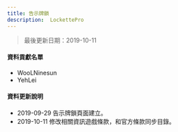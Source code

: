 ```yaml
---
title: 告示牌鎖
description:  LockettePro
---
```


> 最後更新日期：2019-10-11

#### 資料貢獻名單

- WooLNinesun
- YehLei

#### 資料更新說明

- 2019-09-29 告示牌鎖頁面建立。
- 2019-10-11 修改相關資訊遊戲條款，和官方條款同步目錄。
